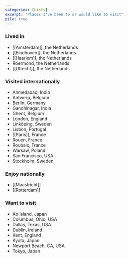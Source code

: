 ```yaml
---
categories: [Lists]
excerpt: "Places I've been to or would like to visit"
pile: true
---
```

### Lived in
- [[Amsterdam]], the Netherlands 
- [[Eindhoven]], the Netherlands 
- [[Haarlem]], the Netherlands 
- Roermond, the Netherlands
- [[Utrecht]], the Netherlands

### Visited internationally
- Ahmedabad, India
- Antwerp, Belgium
- Berlin, Germany
- Gandhinagar, India
- Ghent, Belgium
- London, England
- Linköping, Sweden
- Lisbon, Portugal
- [[Paris]], France
- Rouen, France
- Roubaix, France
- Warsaw, Poland
- San Francisco, USA
- Stockholm, Sweden

### Enjoy nationally
- [[Maastricht]]
- [[Rotterdam]]

### Want to visit 
- Ao Island, Japan
- Columbus, Ohio, USA
- Dallas, Texas, USA  
- Dublin, Ireland
- Kent, England
- Kyoto, Japan
- Newport Beach, CA, USA
- Tokyo, Japan